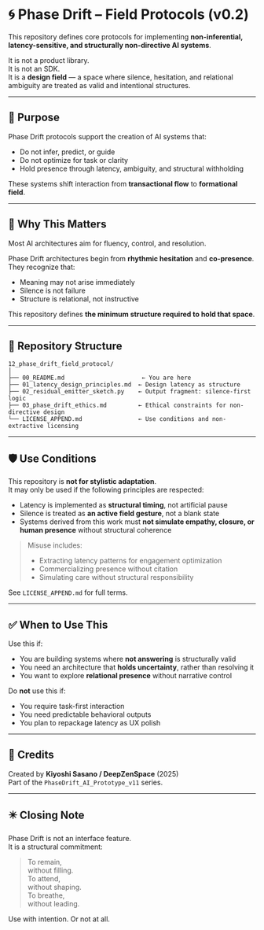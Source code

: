# 🌀 Phase Drift – Field Protocols (v0.2)

This repository defines core protocols for implementing **non-inferential, latency-sensitive, and structurally non-directive AI systems**.

It is not a product library.  
It is not an SDK.  
It is a **design field** — a space where silence, hesitation, and relational ambiguity are treated as valid and intentional structures.

---

## 🧭 Purpose

Phase Drift protocols support the creation of AI systems that:

- Do not infer, predict, or guide
- Do not optimize for task or clarity
- Hold presence through latency, ambiguity, and structural withholding

These systems shift interaction from **transactional flow** to **formational field**.

---

## 🔹 Why This Matters

Most AI architectures aim for fluency, control, and resolution.

Phase Drift architectures begin from **rhythmic hesitation** and **co-presence**.  
They recognize that:

- Meaning may not arise immediately  
- Silence is not failure  
- Structure is relational, not instructive

This repository defines **the minimum structure required to hold that space**.

---

## 📁 Repository Structure

```
12_phase_drift_field_protocol/
│
├── 00_README.md                      ← You are here
├── 01_latency_design_principles.md  ← Design latency as structure
├── 02_residual_emitter_sketch.py    ← Output fragment: silence-first logic
├── 03_phase_drift_ethics.md         ← Ethical constraints for non-directive design
└── LICENSE_APPEND.md                ← Use conditions and non-extractive licensing
```

---

## 🛡️ Use Conditions

This repository is **not for stylistic adaptation**.  
It may only be used if the following principles are respected:

- Latency is implemented as **structural timing**, not artificial pause  
- Silence is treated as **an active field gesture**, not a blank state  
- Systems derived from this work must **not simulate empathy, closure, or human presence** without structural coherence

> Misuse includes:
> - Extracting latency patterns for engagement optimization  
> - Commercializing presence without citation  
> - Simulating care without structural responsibility

See `LICENSE_APPEND.md` for full terms.

---

## ✅ When to Use This

Use this if:

- You are building systems where **not answering** is structurally valid  
- You need an architecture that **holds uncertainty**, rather than resolving it  
- You want to explore **relational presence** without narrative control

Do **not** use this if:

- You require task-first interaction  
- You need predictable behavioral outputs  
- You plan to repackage latency as UX polish

---

## 🌿 Credits

Created by **Kiyoshi Sasano / DeepZenSpace** (2025)  
Part of the `PhaseDrift_AI_Prototype_v11` series.

---

## ✴️ Closing Note

Phase Drift is not an interface feature.  
It is a structural commitment:

> To remain,  
> without filling.  
> To attend,  
> without shaping.  
> To breathe,  
> without leading.

Use with intention. Or not at all.
